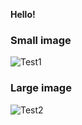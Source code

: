**Hello!**

### Small image

![Test1](./blob/main/F1Test.jpg)

### Large image

![Test2](./blob/main/F1Test.jpg)
